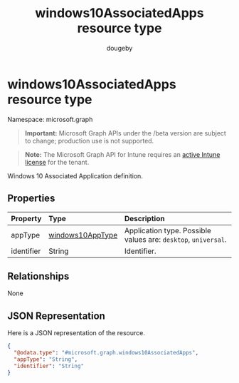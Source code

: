 ﻿---
title: "windows10AssociatedApps resource type"
description: "Windows 10 Associated Application definition."
author: "dougeby"
localization_priority: Normal
ms.prod: "intune"
doc_type: resourcePageType
---

# windows10AssociatedApps resource type

Namespace: microsoft.graph

> **Important:** Microsoft Graph APIs under the /beta version are subject to change; production use is not supported.

> **Note:** The Microsoft Graph API for Intune requires an [active Intune license](https://go.microsoft.com/fwlink/?linkid=839381) for the tenant.

Windows 10 Associated Application definition.

## Properties

| Property   | Type                                                                     | Description                                                    |
| :--------- | :----------------------------------------------------------------------- | :------------------------------------------------------------- |
| appType    | [windows10AppType](../resources/intune-deviceconfig-windows10apptype.md) | Application type. Possible values are: `desktop`, `universal`. |
| identifier | String                                                                   | Identifier.                                                    |

## Relationships

None

## JSON Representation

Here is a JSON representation of the resource.

<!-- {
  "blockType": "resource",
  "@odata.type": "microsoft.graph.windows10AssociatedApps"
}
-->

```json
{
  "@odata.type": "#microsoft.graph.windows10AssociatedApps",
  "appType": "String",
  "identifier": "String"
}
```
